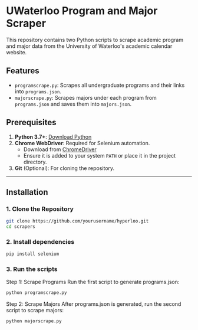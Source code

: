# UWaterloo Program and Major Scraper

This repository contains two Python scripts to scrape academic program and major data from the University of Waterloo's academic calendar website.

## Features
- `programscrape.py`: Scrapes all undergraduate programs and their links into `programs.json`.
- `majorscrape.py`: Scrapes majors under each program from `programs.json` and saves them into `majors.json`.

## Prerequisites
1. **Python 3.7+**: [Download Python](https://www.python.org/downloads/)
2. **Chrome WebDriver**: Required for Selenium automation.
   - Download from [ChromeDriver](https://sites.google.com/chromium.org/driver/)
   - Ensure it is added to your system `PATH` or place it in the project directory.
3. **Git** (Optional): For cloning the repository.

---

## Installation

### 1. Clone the Repository
```bash
git clone https://github.com/yourusername/hyperloo.git
cd scrapers
```

### 2. Install dependencies
```bash
pip install selenium
```

### 3. Run the scripts

Step 1: Scrape Programs
Run the first script to generate programs.json:

```bash
python programscrape.py
```
Step 2: Scrape Majors
After programs.json is generated, run the second script to scrape majors:

```bash
python majorscrape.py
```